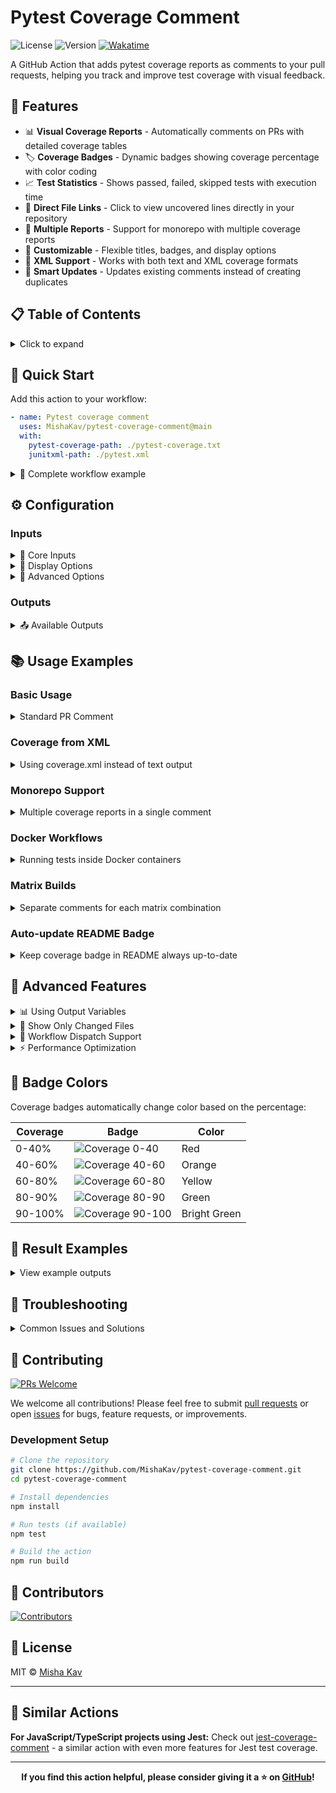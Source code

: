 # Pytest Coverage Comment

![License](https://img.shields.io/github/license/MishaKav/pytest-coverage-comment)
![Version](https://img.shields.io/github/package-json/v/MishaKav/pytest-coverage-comment)
[![Wakatime](https://wakatime.com/badge/user/f838c8aa-c197-42f0-b335-cd1d26159dfd/project/b1e64a51-e518-4b91-bb00-189ffdd444c6.svg)](https://wakatime.com/badge/user/f838c8aa-c197-42f0-b335-cd1d26159dfd/project/b1e64a51-e518-4b91-bb00-189ffdd444c6)

A GitHub Action that adds pytest coverage reports as comments to your pull requests, helping you track and improve test coverage with visual feedback.

## 🎯 Features

- 📊 **Visual Coverage Reports** - Automatically comments on PRs with detailed coverage tables
- 🏷️ **Coverage Badges** - Dynamic badges showing coverage percentage with color coding
- 📈 **Test Statistics** - Shows passed, failed, skipped tests with execution time
- 🔗 **Direct File Links** - Click to view uncovered lines directly in your repository
- 📁 **Multiple Reports** - Support for monorepo with multiple coverage reports
- 🎨 **Customizable** - Flexible titles, badges, and display options
- 📝 **XML Support** - Works with both text and XML coverage formats
- 🚀 **Smart Updates** - Updates existing comments instead of creating duplicates

## 📋 Table of Contents

<details>
<summary>Click to expand</summary>

- [Pytest Coverage Comment](#pytest-coverage-comment)
  - [🎯 Features](#-features)
  - [📋 Table of Contents](#-table-of-contents)
  - [🚀 Quick Start](#-quick-start)
  - [⚙️ Configuration](#️-configuration)
    - [Inputs](#inputs)
    - [Outputs](#outputs)
  - [📚 Usage Examples](#-usage-examples)
    - [Basic Usage](#basic-usage)
    - [Coverage from XML](#coverage-from-xml)
    - [Monorepo Support](#monorepo-support)
    - [Docker Workflows](#docker-workflows)
    - [Matrix Builds](#matrix-builds)
    - [Auto-update README Badge](#auto-update-readme-badge)
  - [🔬 Advanced Features](#-advanced-features)
  - [🎨 Badge Colors](#-badge-colors)
  - [📸 Result Examples](#-result-examples)
    - [Standard Comment (Collapsed)](#standard-comment-collapsed)
    - [Expanded Coverage Report](#expanded-coverage-report)
    - [Multiple Files (Monorepo)](#multiple-files-monorepo)
  - [🔧 Troubleshooting](#-troubleshooting)
    - [Comment Not Appearing](#comment-not-appearing)
    - [Coverage Report Too Large](#coverage-report-too-large)
    - [GitHub Step Summary Too Large](#github-step-summary-too-large)
    - [Files Not Found](#files-not-found)
    - [Wrong File Links](#wrong-file-links)
  - [🤝 Contributing](#-contributing)
    - [Development Setup](#development-setup)
  - [👥 Contributors](#-contributors)
  - [📄 License](#-license)
  - [🔗 Similar Actions](#-similar-actions)

</details>

## 🚀 Quick Start

Add this action to your workflow:

```yaml
- name: Pytest coverage comment
  uses: MishaKav/pytest-coverage-comment@main
  with:
    pytest-coverage-path: ./pytest-coverage.txt
    junitxml-path: ./pytest.xml
```

<details>
<summary>📖 Complete workflow example</summary>

```yaml
name: pytest-coverage-comment
on:
  pull_request:
    branches:
      - '*'

permissions:
  contents: write
  checks: write
  pull-requests: write

jobs:
  test:
    runs-on: ubuntu-latest
    steps:
      - uses: actions/checkout@v4

      - name: Set up Python
        uses: actions/setup-python@v5
        with:
          python-version: 3.11

      - name: Install dependencies
        run: |
          pip install pytest pytest-cov

      - name: Run tests with coverage
        run: |
          pytest --junitxml=pytest.xml --cov-report=term-missing:skip-covered --cov=src tests/ | tee pytest-coverage.txt

      - name: Pytest coverage comment
        uses: MishaKav/pytest-coverage-comment@main
        with:
          pytest-coverage-path: ./pytest-coverage.txt
          junitxml-path: ./pytest.xml
```

</details>

## ⚙️ Configuration

### Inputs

<details>
<summary>📝 Core Inputs</summary>

| Name                       | Required | Default                 | Description                                                                            |
| -------------------------- | -------- | ----------------------- | -------------------------------------------------------------------------------------- |
| `github-token`             | ✓        | `${{github.token}}`     | GitHub token for API access to create/update comments                                  |
| `pytest-coverage-path`     |          | `./pytest-coverage.txt` | Path to pytest text coverage output (from `--cov-report=term-missing`)                 |
| `pytest-xml-coverage-path` |          |                         | Path to XML coverage report (from `--cov-report=xml:coverage.xml`)                     |
| `junitxml-path`            |          |                         | Path to JUnit XML file for test statistics (passed/failed/skipped)                     |
| `issue-number`             |          |                         | Pull request number to comment on (required for workflow_dispatch/workflow_run events) |

</details>

<details>
<summary>🎨 Display Options</summary>

| Name                        | Default           | Description                                                         |
| --------------------------- | ----------------- | ------------------------------------------------------------------- |
| `title`                     | `Coverage Report` | Main title for the coverage comment (useful for monorepo projects)  |
| `badge-title`               | `Coverage`        | Text shown on the coverage percentage badge                         |
| `junitxml-title`            |                   | Title for the test summary section from JUnit XML                   |
| `hide-badge`                | `false`           | Hide the coverage percentage badge from the comment                 |
| `hide-report`               | `false`           | Hide the detailed coverage table (show only summary and badge)      |
| `hide-comment`              | `false`           | Skip creating PR comment entirely (useful for using outputs only)   |
| `report-only-changed-files` | `false`           | Show only files changed in the current pull request                 |
| `xml-skip-covered`          | `false`           | Hide files with 100% coverage from XML coverage reports             |
| `remove-link-from-badge`    | `false`           | Remove hyperlink from coverage badge (badge becomes plain image)    |
| `remove-links-to-files`     | `false`           | Remove file links from coverage table to reduce comment size        |
| `remove-links-to-lines`     | `false`           | Remove line number links from coverage table to reduce comment size |

</details>

<details>
<summary>🔧 Advanced Options</summary>

| Name                    | Default | Description                                                                                            |
| ----------------------- | ------- | ------------------------------------------------------------------------------------------------------ |
| `create-new-comment`    | `false` | Create new comment on each run instead of updating existing comment                                    |
| `unique-id-for-comment` |         | Unique identifier for matrix builds to update separate comments (e.g., `${{ matrix.python-version }}`) |
| `default-branch`        | `main`  | Base branch name for file links in coverage report (e.g., main, master)                                |
| `coverage-path-prefix`  |         | Prefix to add to file paths in coverage report links                                                   |
| `multiple-files`        |         | Generate single comment with multiple coverage reports (useful for monorepos)                          |

</details>

### Outputs

<details>
<summary>📤 Available Outputs</summary>

| Name                 | Example         | Description                                                                          |
| -------------------- | --------------- | ------------------------------------------------------------------------------------ |
| `coverage`           | `85%`           | Coverage percentage from pytest report                                               |
| `color`              | `green`         | Badge color based on coverage percentage (red/orange/yellow/green/brightgreen)       |
| `coverageHtml`       | HTML string     | Full HTML coverage report with clickable links to uncovered lines                    |
| `summaryReport`      | Markdown string | Test summary in markdown format with statistics (tests/skipped/failures/errors/time) |
| `warnings`           | `42`            | Number of coverage warnings from pytest-cov                                          |
| `tests`              | `109`           | Total number of tests run (from JUnit XML)                                           |
| `skipped`            | `2`             | Number of skipped tests (from JUnit XML)                                             |
| `failures`           | `0`             | Number of failed tests (from JUnit XML)                                              |
| `errors`             | `0`             | Number of test errors (from JUnit XML)                                               |
| `time`               | `12.5`          | Test execution time in seconds (from JUnit XML)                                      |
| `notSuccessTestInfo` | JSON string     | JSON details of failed, errored, and skipped tests (from JUnit XML)                  |

</details>

## 📚 Usage Examples

### Basic Usage

<details>
<summary>Standard PR Comment</summary>

```yaml
- name: Run tests
  run: |
    pytest --junitxml=pytest.xml --cov-report=term-missing:skip-covered --cov=src tests/ | tee pytest-coverage.txt

- name: Coverage comment
  uses: MishaKav/pytest-coverage-comment@main
  with:
    pytest-coverage-path: ./pytest-coverage.txt
    junitxml-path: ./pytest.xml
```

</details>

### Coverage from XML

<details>
<summary>Using coverage.xml instead of text output</summary>

```yaml
- name: Generate XML coverage
  run: |
    pytest --cov-report=xml:coverage.xml --cov=src tests/

- name: Coverage comment
  uses: MishaKav/pytest-coverage-comment@main
  with:
    pytest-xml-coverage-path: ./coverage.xml
    junitxml-path: ./pytest.xml
```

</details>

### Monorepo Support

<details>
<summary>Multiple coverage reports in a single comment</summary>

```yaml
- name: Coverage comment
  uses: MishaKav/pytest-coverage-comment@main
  with:
    multiple-files: |
      Backend API, ./backend/pytest-coverage.txt, ./backend/pytest.xml
      Frontend SDK, ./frontend/pytest-coverage.txt, ./frontend/pytest.xml
      Data Pipeline, ./pipeline/pytest-coverage.txt, ./pipeline/pytest.xml
```

This creates a consolidated table showing all coverage reports:

| Title         | Coverage | Tests | Time  |
| ------------- | -------- | ----- | ----- |
| Backend API   | 85%      | 156   | 23.4s |
| Frontend SDK  | 92%      | 89    | 12.1s |
| Data Pipeline | 78%      | 234   | 45.6s |

</details>

### Docker Workflows

<details>
<summary>Running tests inside Docker containers</summary>

```yaml
- name: Run tests in Docker
  run: |
    docker run -v /tmp:/tmp $IMAGE_TAG \
      python -m pytest \
        --cov-report=term-missing:skip-covered \
        --junitxml=/tmp/pytest.xml \
        --cov=src tests/ | tee /tmp/pytest-coverage.txt

- name: Coverage comment
  uses: MishaKav/pytest-coverage-comment@main
  with:
    pytest-coverage-path: /tmp/pytest-coverage.txt
    junitxml-path: /tmp/pytest.xml
```

</details>

### Matrix Builds

<details>
<summary>Separate comments for each matrix combination</summary>

```yaml
strategy:
  matrix:
    python-version: ['3.9', '3.10', '3.11']
    os: [ubuntu-latest, windows-latest]

steps:
  - name: Coverage comment
    uses: MishaKav/pytest-coverage-comment@main
    with:
      pytest-coverage-path: ./pytest-coverage.txt
      junitxml-path: ./pytest.xml
      unique-id-for-comment: ${{ matrix.python-version }}-${{ matrix.os }}
      title: Coverage for Python ${{ matrix.python-version }} on ${{ matrix.os }}
```

</details>

### Auto-update README Badge

<details>
<summary>Keep coverage badge in README always up-to-date</summary>

First, add placeholders to your README.md:

```markdown
<!-- Pytest Coverage Comment:Begin -->
<!-- Pytest Coverage Comment:End -->
```

Then use this workflow:

```yaml
name: Update Coverage Badge
on:
  push:
    branches: [main]

permissions:
  contents: write

jobs:
  update-badge:
    runs-on: ubuntu-latest
    steps:
      - uses: actions/checkout@v4
        with:
          persist-credentials: false
          fetch-depth: 0

      - name: Run tests
        run: |
          pytest --junitxml=pytest.xml --cov-report=term-missing --cov=src tests/ | tee pytest-coverage.txt

      - name: Coverage comment
        id: coverage
        uses: MishaKav/pytest-coverage-comment@main
        with:
          pytest-coverage-path: ./pytest-coverage.txt
          junitxml-path: ./pytest.xml
          hide-comment: true

      - name: Update README
        run: |
          sed -i '/<!-- Pytest Coverage Comment:Begin -->/,/<!-- Pytest Coverage Comment:End -->/c\<!-- Pytest Coverage Comment:Begin -->\n${{ steps.coverage.outputs.coverageHtml }}\n<!-- Pytest Coverage Comment:End -->' ./README.md

      - name: Commit changes
        uses: stefanzweifel/git-auto-commit-action@v5
        with:
          commit_message: 'docs: update coverage badge'
          file_pattern: README.md
```

</details>

## 🔬 Advanced Features

<details>
<summary>📊 Using Output Variables</summary>

```yaml
- name: Coverage comment
  id: coverage
  uses: MishaKav/pytest-coverage-comment@main
  with:
    pytest-coverage-path: ./pytest-coverage.txt
    junitxml-path: ./pytest.xml

- name: Create coverage badge
  uses: schneegans/dynamic-badges-action@v1.7.0
  with:
    auth: ${{ secrets.GIST_SECRET }}
    gistID: your-gist-id
    filename: coverage.json
    label: Coverage
    message: ${{ steps.coverage.outputs.coverage }}
    color: ${{ steps.coverage.outputs.color }}

- name: Fail if coverage too low
  if: ${{ steps.coverage.outputs.coverage < 80 }}
  run: |
    echo "Coverage is below 80%!"
    exit 1
```

</details>

<details>
<summary>🎯 Show Only Changed Files</summary>

```yaml
- name: Coverage comment (changed files only)
  uses: MishaKav/pytest-coverage-comment@main
  with:
    pytest-coverage-path: ./pytest-coverage.txt
    junitxml-path: ./pytest.xml
    report-only-changed-files: true
```

This is particularly useful for large codebases where you want to focus on coverage for files modified in the PR.

</details>

<details>
<summary>🔀 Workflow Dispatch Support</summary>

```yaml
name: Manual Coverage Report
on:
  workflow_dispatch:
    inputs:
      pr_number:
        description: 'Pull Request number'
        required: true

jobs:
  coverage:
    runs-on: ubuntu-latest
    steps:
      - name: Coverage comment
        uses: MishaKav/pytest-coverage-comment@main
        with:
          pytest-coverage-path: ./pytest-coverage.txt
          junitxml-path: ./pytest.xml
          issue-number: ${{ github.event.inputs.pr_number }}
```

</details>

<details>
<summary>⚡ Performance Optimization</summary>

For large coverage reports that might exceed GitHub's comment size limits:

```yaml
- name: Coverage comment
  uses: MishaKav/pytest-coverage-comment@main
  with:
    pytest-coverage-path: ./pytest-coverage.txt
    junitxml-path: ./pytest.xml
    hide-report: true # Show only summary and badge
    xml-skip-covered: true # Skip files with 100% coverage
    report-only-changed-files: true # Only show changed files
    remove-links-to-files: true # Remove clickable file links
    remove-links-to-lines: true # Remove clickable line number links
```

**Link Removal Options:**

- `remove-links-to-files: true` - Removes clickable links to files. Instead of `[example.py](link)`, shows plain `example.py`
- `remove-links-to-lines: true` - Removes clickable links to line numbers. Instead of `[14-18](link)`, shows plain `14-18`

These options significantly reduce comment size while preserving all coverage information.

</details>

## 🎨 Badge Colors

Coverage badges automatically change color based on the percentage:

| Coverage | Badge                                                                           | Color        |
| -------- | ------------------------------------------------------------------------------- | ------------ |
| 0-40%    | ![Coverage 0-40](https://img.shields.io/badge/Coverage-20%25-red.svg)           | Red          |
| 40-60%   | ![Coverage 40-60](https://img.shields.io/badge/Coverage-50%25-orange.svg)       | Orange       |
| 60-80%   | ![Coverage 60-80](https://img.shields.io/badge/Coverage-70%25-yellow.svg)       | Yellow       |
| 80-90%   | ![Coverage 80-90](https://img.shields.io/badge/Coverage-85%25-green.svg)        | Green        |
| 90-100%  | ![Coverage 90-100](https://img.shields.io/badge/Coverage-95%25-brightgreen.svg) | Bright Green |

## 📸 Result Examples

<details>
<summary>View example outputs</summary>

### Standard Comment (Collapsed)

![Collapsed Comment](https://user-images.githubusercontent.com/289035/120536428-c7664a80-c3ec-11eb-9cce-3ac53343fac4.png)

### Expanded Coverage Report

![Expanded Report](https://user-images.githubusercontent.com/289035/120536607-f8df1600-c3ec-11eb-9f49-c6d7571e43ac.png)

### Multiple Files (Monorepo)

![Multiple Files](https://user-images.githubusercontent.com/289035/122121939-ddd0c500-ce34-11eb-8546-89a8a769e065.png)

</details>

## 🔧 Troubleshooting

<details>
<summary>Common Issues and Solutions</summary>

### Comment Not Appearing

**Issue**: The action runs successfully but no comment appears on the PR.

**Solutions**:

- Ensure proper permissions are set:
  ```yaml
  permissions:
    contents: write
    pull-requests: write
  ```
- For `workflow_dispatch`, provide the `issue-number` input
- Check if `hide-comment` is set to `false`

### Coverage Report Too Large

**Issue**: "Comment is too long (maximum is 65536 characters)"

**Solutions**:

- Use `xml-skip-covered: true` to hide fully covered files
- Enable `report-only-changed-files: true`
- Set `hide-report: true` to show only summary
- Use `remove-links-to-files: true` to remove clickable file links
- Use `remove-links-to-lines: true` to remove clickable line number links
- Use `--cov-report=term-missing:skip-covered` in pytest

### GitHub Step Summary Too Large

**Issue**: "GitHub Action Summary too big" (exceeds 1MB limit)

**Solution**: As of v1.1.55, the action automatically truncates summaries that exceed GitHub's 1MB limit.

### Files Not Found

**Issue**: "No such file or directory" errors

**Solutions**:

- Use absolute paths or paths relative to `$GITHUB_WORKSPACE`
- For Docker workflows, ensure volumes are mounted correctly
- Check that coverage files are generated before the action runs

### Wrong File Links

**Issue**: Links in the coverage report point to wrong files or 404

**Solutions**:

- Set `default-branch` to your repository's main branch
- Use `coverage-path-prefix` if your test paths differ from repository structure
- Ensure the action runs on the correct commit SHA

</details>

## 🤝 Contributing

[![PRs Welcome](https://img.shields.io/badge/PRs-welcome-brightgreen.svg?style=flat-square)](http://makeapullrequest.com)

We welcome all contributions! Please feel free to submit [pull requests](https://github.com/MishaKav/pytest-coverage-comment/pulls) or open [issues](https://github.com/MishaKav/pytest-coverage-comment/issues) for bugs, feature requests, or improvements.

### Development Setup

```bash
# Clone the repository
git clone https://github.com/MishaKav/pytest-coverage-comment.git
cd pytest-coverage-comment

# Install dependencies
npm install

# Run tests (if available)
npm test

# Build the action
npm run build
```

## 👥 Contributors

<a href="https://github.com/MishaKav/pytest-coverage-comment/graphs/contributors">
  <img src="https://contrib.rocks/image?repo=MishaKav/pytest-coverage-comment" alt="Contributors" />
</a>

## 📄 License

MIT © [Misha Kav](https://github.com/MishaKav)

---

## 🔗 Similar Actions

**For JavaScript/TypeScript projects using Jest:**
Check out [jest-coverage-comment](https://github.com/marketplace/actions/jest-coverage-comment) - a similar action with even more features for Jest test coverage.

---

<div align="center">

**If you find this action helpful, please consider giving it a ⭐ on [GitHub](https://github.com/MishaKav/pytest-coverage-comment)!**

</div>
